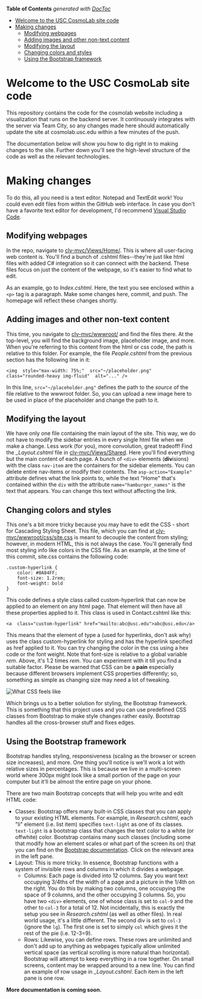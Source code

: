 <!-- START doctoc generated TOC please keep comment here to allow auto update -->
<!-- DON'T EDIT THIS SECTION, INSTEAD RE-RUN doctoc TO UPDATE -->
**Table of Contents**  *generated with [DocToc](https://github.com/thlorenz/doctoc)*

- [Welcome to the USC CosmoLab site code](#welcome-to-the-usc-cosmolab-site-code)
- [Making changes](#making-changes)
  - [Modifying webpages](#modifying-webpages)
  - [Adding images and other non-text content](#adding-images-and-other-non-text-content)
  - [Modifying the layout](#modifying-the-layout)
  - [Changing colors and styles](#changing-colors-and-styles)
  - [Using the Bootstrap framework](#using-the-bootstrap-framework)

<!-- END doctoc generated TOC please keep comment here to allow auto update -->

# Welcome to the USC CosmoLab site code

This repository contains the code for the cosmolab website including a visualization that runs on the backend server. It continuously integrates with the server via Team City, so any changes made here should automatically update the site at cosmolab.usc.edu within a few minutes of the push.

The documentation below will show you how to dig right in to making changes to the site. Further down you'll see the high-level structure of the code as well as the relevant technologies.


# Making changes

To do this, all you need is a text editor. Notepad and TextEdit work! You could even edit files from within the GitHub web interface. In case you don't have a favorite text editor for development, I'd recommend [Visual Studio Code](https://code.visualstudio.com/).

## Modifying webpages
In the repo, navigate to [clv-mvc/Views/Home/](https://github.com/usc-cosmolab/cosmolab-site/tree/master/clv-mvc/Views/Home). This is where all user-facing web content is. You'll find a bunch of .cshtml files--they're just like html files with added C# integration so it can connect with the backend. These files focus on just the content of the webpage, so it's easier to find what to edit.

As an example, go to *Index.cshtml*. Here, the text you see enclosed within a `<p>` tag is a paragraph. Make some changes here, commit, and push. The homepage will reflect these changes shortly.


## Adding images and other non-text content

This time, you navigate to [clv-mvc/wwwroot/](https://github.com/usc-cosmolab/cosmolab-site/tree/master/clv-mvc/wwwroot) and find the files there. At the top-level, you will find the background image, placeholder image, and more. When you're referring to this content from the html or css code, the path is relative to this folder. For example, the file *People.cshtml* from the previous section has the following line in it:

    <img  style="max-width: 75%;"  src="~/placeholder.png"  class="rounded-heavy img-fluid"  alt="..." />
In this line, `src="~/placeholder.png"` defines the path to the *source* of the file relative to the wwwroot folder. So, you can upload a new image here to be used in place of the placeholder and change the path to it.

## Modifying the layout
We have only one file containing the main layout of the site. This way, we do not have to modify the sidebar entries in every single html file when we make a change. Less work (for you), more convolution, great tradeoff!
Find the *_Layout.cshtml* file in [clv-mvc/Views/Shared](https://github.com/usc-cosmolab/cosmolab-site/tree/master/clv-mvc/Views/Shared). Here you'll find everything but the main content of each page. A bunch of `<div>` elements (**div**isions) with the class `nav-item` are the containers for the sidebar elements.
You can delete entire nav-items or modify their contents. The `asp-action="Example"` attribute defines what the link points to, while the text "Home" that's contained within the `div` with the attribute `name="hamburger_names"` is the text that appears. You can change this text without affecting the link.

## Changing colors and styles

This one's a bit more tricky because you may have to edit the CSS - short for Cascading Styling Sheet. This file, which you can find at [clv-mvc/wwwroot/css/site.css](https://github.com/usc-cosmolab/cosmolab-site/blob/master/clv-mvc/wwwroot/css/site.css) is meant to decouple the content from styling; however, in modern HTML, this is not always the case. You'll generally find most styling info like colors in the CSS file.
As an example, at the time of this commit, site.css contains the following code:

    .custom-hyperlink {
	    color: #0A84FF;
	    font-size: 1.2rem;
	    font-weight: bold
    }
This code defines a style class called custom-hyperlink that can now be applied to an element on any html page. That element will then have all these properties applied to it. This class is used in Contact.cshtml like this:

    <a  class="custom-hyperlink" href="mailto:abc@usc.edu">abc@usc.edu</a>
This means that the element of type a (used for hyperlinks, don't ask why) uses the class custom-hyperlink for styling and has the hyperlink specified as href applied to it. You can try changing the color in the css using a hex code or the font weight. Note that font-size is relative to a global variable *rem*. Above, it's 1.2 times *rem*. You can experiment with it till you find a suitable factor.
Please be warned that CSS can be a **pain** especially because different browsers implement CSS properties differently; so, something as simple as changing size may need a lot of tweaking.

![What CSS feels like](https://2.bp.blogspot.com/-41v6n3Vaf5s/UeRN_XJ0keI/AAAAAAAAN2Y/YxIHhddGiaw/s1600/css.gif)

Which brings us to a better solution for styling, the Bootstrap framework. This is something that this project uses and you can use predefined CSS classes from Bootstrap to make style changes rather easily. Bootstrap handles all the cross-browser stuff and fixes edges.

## Using the Bootstrap framework

Bootstrap handles styling, responsiveness (scaling as the browser or screen size increases), and more. One thing you'll notice is we'll work a lot with relative sizes in percentages. This is because we live in a multi-screen world where 300px might look like a small portion of the page on your computer but it'll be almost the entire page on your phone.

There are two main Bootstrap concepts that will help you write and edit HTML code:

 - Classes: Bootstrap offers many built-in CSS classes that you can apply to your existing HTML elements. For example, in *Research.cshtml*, each "li" element (i.e. list item) specifies `text-light` as one of its classes. `text-light` is a bootstrap class that changes the text color to a white (or offwhite) color. Bootstrap contains many such classes (including some that modify how an element scales or what part of the screen its on) that you can find on the [Bootstrap documentation](https://getbootstrap.com/docs/4.4/getting-started/introduction/). Click on the relevant area in the left pane.
 - Layout: This is more tricky. In essence, Bootstrap functions with a system of invisible rows and columns in which it divides a webpage.
     - Columns: Each page is divided into 12 columns. Say you want text occupying 3/4ths of the width of a page and a picture in the 1/4th on the right. You do this by making two columns, one occupying the space of 9 columns, and the other occupying 3 columns. So, you have two `<div>` elements, one of whose class is set to `col-9` and the other to `col-3` for a total of 12. Not incidentally, this is exactly the setup you see in *Research.cshtml* (as well as other files). In real world usage, it's a little different. The second div is set to `col-3` (ignore the `lg`). The first one is set to simply `col` which gives it the rest of the pie (i.e. 12-3=9).
     - Rows: Likewise, you can define rows. These rows are unlimited and don't add up to anything as webpages typically allow unlimited vertical space (as vertical scrolling is more natural than horizontal). Bootstrap will attempt to keep everything in a row together. On small screens, content may be wrapped around to a new line. You can find an example of row usage in *_Layout.cshtml*. Each item in the left pane is one row.

**More documentation is coming soon.**
